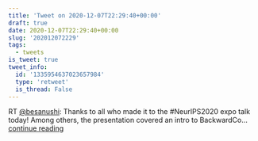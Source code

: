 ```yaml
---
title: 'Tweet on 2020-12-07T22:29:40+00:00'
draft: true
date: 2020-12-07T22:29:40+00:00
slug: '202012072229'
tags:
  - tweets
is_tweet: true
tweet_info:
  id: '1335954637023657984'
  type: 'retweet'
  is_thread: False
---
```




RT [@besanushi](https://x.com/besanushi): Thanks to all who made it to the #NeurIPS2020 expo talk today! Among others, the presentation covered an intro to BackwardCo… [continue reading](https://x.com/sytelus/status/1335954637023657984)
